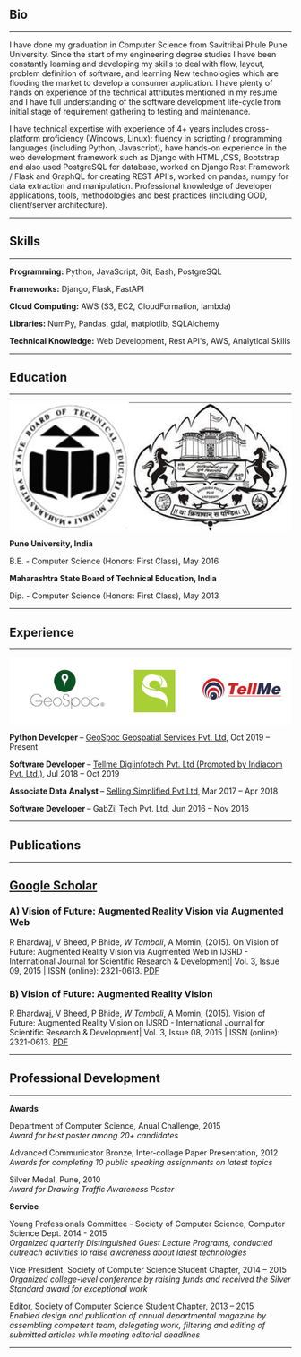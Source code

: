 ## Bio

---
I have done my graduation in Computer Science from Savitribai Phule Pune University. Since the start of my engineering degree studies I have been constantly learning and developing my skills to deal with flow, layout, problem definition of software, and learning New technologies which are flooding the market to develop a consumer application. I have plenty of hands on experience of the technical attributes mentioned in my resume and I have full understanding of the software development life-cycle from initial stage of requirement gathering to testing and maintenance.

I have technical expertise with experience of 4+ years includes cross-platform proficiency (Windows, Linux); fluency in scripting / programming languages (including Python, Javascript), have hands-on experience in the web development framework such as Django with HTML ,CSS, Bootstrap and also used PostgreSQL for database, worked on Django Rest Framework / Flask and GraphQL for creating REST API's, worked on pandas, numpy for data extraction and manipulation. Professional knowledge of developer applications, tools, methodologies and best practices (including OOD, client/server architecture).

---

## Skills

---

**Programming:** Python, JavaScript, Git, Bash, PostgreSQL

**Frameworks:** Django, Flask, FastAPI

**Cloud Computing:** AWS (S3, EC2, CloudFormation, lambda)

**Libraries:** NumPy, Pandas, gdal, matplotlib, SQLAlchemy

**Technical Knowledge:** Web Development, Rest API's, AWS, Analytical Skills

---

## Education

---

<img src="images/uni.jpg?raw=true" align="middle" width="600" height="230" alt="uni logos">

<b> Pune University, India </b>

B.E.  - Computer Science (Honors: First Class),			 		            May 2016

<b> Maharashtra State Board of Technical Education, India </b>

Dip.  - Computer Science (Honors: First Class),			 		            May 2013

---

## Experience

---

<img src="images/experience.png?raw=true" align="middle" width="700" height="120" alt="experience logos">

<b> Python Developer </b> – [GeoSpoc Geospatial Services Pvt. Ltd](https://geospoc.com/), Oct 2019 – Present

<b> Software Developer </b> – [Tellme Digiinfotech Pvt. Ltd (Promoted by Indiacom Pvt. Ltd.)](https://youtellme.ai/), Jul 2018 – Oct 2019

<b> Associate Data Analyst </b> – [Selling Simplified Pvt Ltd](https://sellingsimplified.com/), Mar 2017 – Apr 2018 

<b> Software Developer </b> – GabZil Tech Pvt. Ltd, Jun 2016 – Nov 2016

---

## Publications

---
[Google Scholar](https://scholar.google.com/citations?view_op=list_works&hl=en&user=lzGlBzQAAAAJ)
---

### A)	Vision of Future: Augmented Reality Vision via Augmented Web

R Bhardwaj, V Bheed, P Bhide, *W Tamboli*, A Momin, (2015). On Vision of Future: Augmented Reality Vision via Augmented Web in IJSRD - International Journal for Scientific Research & Development| Vol. 3, Issue 09, 2015 | ISSN (online): 2321-0613. [PDF](./pdf/vision1.pdf)

### B)	Vision of Future: Augmented Reality Vision

R Bhardwaj, V Bheed, P Bhide, *W Tamboli*, A Momin, (2015). Vision of Future: Augmented Reality Vision on IJSRD - International Journal for Scientific Research & Development| Vol. 3, Issue 08, 2015 | ISSN (online): 2321-0613. [PDF](./pdf/vision2.pdf)

---

## Professional Development

---

**Awards**

Department of Computer Science,  			                                        Anual Challenge, 2015 <br/>
<i> Award for best poster among 20+ candidates </i>

Advanced Communicator Bronze,  					                                    Inter-collage Paper Presentation, 2012 <br/>
<i> Awards for completing 10 public speaking assignments on latest topics </i>

Silver Medal,                                                                       Pune, 2010 <br/>
<i> Award for Drawing Traffic Awareness Poster </i>

**Service**

Young Professionals Committee - Society of Computer Science,                        Computer Science Dept. 2014 - 2015 <br/>
<i> Organized quarterly Distinguished Guest Lecture Programs, conducted outreach activities to raise awareness about latest technologies </i>  

Vice President, 	                                                                Society of Computer Science Student Chapter, 2014 – 2015 <br/>
<i> Organized college-level conference by raising funds and received the Silver Standard award for exceptional work  </i>  

Editor, 	                                                                        Society of Computer Science Student Chapter, 2013 – 2015 <br/>
<i> Enabled design and publication of annual departmental magazine by assembling competent team, delegating work, filtering and editing of submitted articles while meeting editorial deadlines </i>

---

